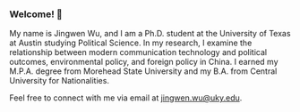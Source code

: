 
### Welcome! 👋

My name is Jingwen Wu, and I am a Ph.D. student at the University of Texas at Austin studying Political Science. In my research, I examine the relationship between modern communication technology and political outcomes, environmental policy, and foreign policy in China. I earned my M.P.A. degree from Morehead State University and my B.A. from Central University for Nationalities.

Feel free to connect with me via email at jingwen.wu@uky.edu.
